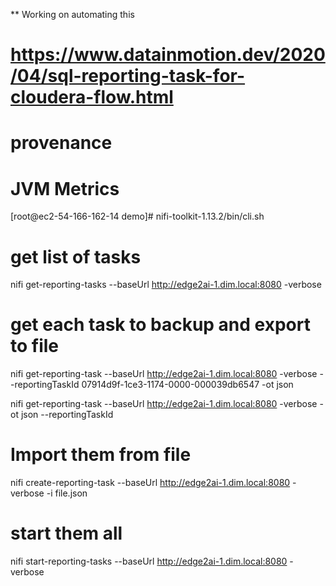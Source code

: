 ** Working on automating this

# https://www.datainmotion.dev/2020/04/sql-reporting-task-for-cloudera-flow.html

# provenance

# JVM Metrics

[root@ec2-54-166-162-14 demo]# nifi-toolkit-1.13.2/bin/cli.sh 

# get list of tasks

nifi get-reporting-tasks  --baseUrl http://edge2ai-1.dim.local:8080 -verbose   

# get each task to backup and export to file

nifi get-reporting-task  --baseUrl http://edge2ai-1.dim.local:8080 -verbose --reportingTaskId 07914d9f-1ce3-1174-0000-000039db6547 -ot json

nifi get-reporting-task  --baseUrl http://edge2ai-1.dim.local:8080 -verbose -ot json --reportingTaskId 

# Import them from file

nifi create-reporting-task   --baseUrl http://edge2ai-1.dim.local:8080 -verbose -i file.json

# start them all

nifi start-reporting-tasks --baseUrl http://edge2ai-1.dim.local:8080 -verbose  
 
 
